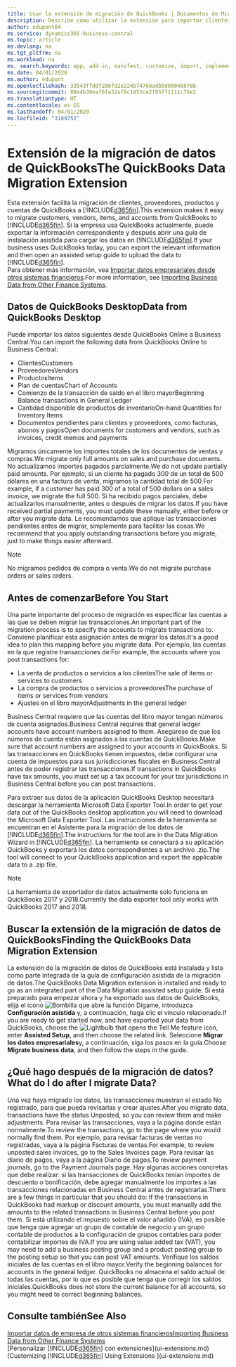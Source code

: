 ```yaml
---
title: Usar la extensión de migración de QuickBooks | Documentos de Microsoft
description: Describe cómo utilizar la extensión para importar clientes, proveedores, elementos y cuentas de QuickBooks Desktop a Business Central.
author: edupont04
ms.service: dynamics365-business-central
ms.topic: article
ms.devlang: na
ms.tgt_pltfrm: na
ms.workload: na
ms. search.keywords: app, add-in, manifest, customize, import, implement
ms.date: 04/01/2020
ms.author: edupont
ms.openlocfilehash: 33543ffddf286fd2e224b74768adb5d00046078b
ms.sourcegitcommit: 88e4b30eaf6fa32af0c1452ce2f85ff1111c75e2
ms.translationtype: HT
ms.contentlocale: es-ES
ms.lasthandoff: 04/01/2020
ms.locfileid: "3189752"
---
```

# <a name="the-quickbooks-data-migration-extension"></a><span data-ttu-id="77b54-103">Extensión de la migración de datos de QuickBooks</span><span class="sxs-lookup"><span data-stu-id="77b54-103">The QuickBooks Data Migration Extension</span></span>
<span data-ttu-id="77b54-104">Esta extensión facilita la migración de clientes, proveedores, productos y cuentas de QuickBooks a [!INCLUDE[d365fin](includes/d365fin_md.md)].</span><span class="sxs-lookup"><span data-stu-id="77b54-104">This extension makes it easy to migrate customers, vendors, items, and accounts from QuickBooks to [!INCLUDE[d365fin](includes/d365fin_md.md)].</span></span> <span data-ttu-id="77b54-105">Si la empresa usa QuickBooks actualmente, puede exportar la información correspondiente y después abrir una guía de instalación asistida para cargar los datos en [!INCLUDE[d365fin](includes/d365fin_md.md)].</span><span class="sxs-lookup"><span data-stu-id="77b54-105">If your business uses QuickBooks today, you can export the relevant information and then open an assisted setup guide to upload the data to [!INCLUDE[d365fin](includes/d365fin_md.md)].</span></span>  
<span data-ttu-id="77b54-106">Para obtener más información, vea [Importar datos empresariales desde otros sistemas financieros](across-import-data-configuration-packages.md).</span><span class="sxs-lookup"><span data-stu-id="77b54-106">For more information, see [Importing Business Data from Other Finance Systems](across-import-data-configuration-packages.md).</span></span>

## <a name="data-from-quickbooks-desktop"></a><span data-ttu-id="77b54-107">Datos de QuickBooks Desktop</span><span class="sxs-lookup"><span data-stu-id="77b54-107">Data from QuickBooks Desktop</span></span>
 
<span data-ttu-id="77b54-108">Puede importar los datos siguientes desde QuickBooks Online a Business Central:</span><span class="sxs-lookup"><span data-stu-id="77b54-108">You can import the following data from QuickBooks Online to Business Central:</span></span>

- <span data-ttu-id="77b54-109">Clientes</span><span class="sxs-lookup"><span data-stu-id="77b54-109">Customers</span></span>  
- <span data-ttu-id="77b54-110">Proveedores</span><span class="sxs-lookup"><span data-stu-id="77b54-110">Vendors</span></span>  
- <span data-ttu-id="77b54-111">Productos</span><span class="sxs-lookup"><span data-stu-id="77b54-111">Items</span></span>  
- <span data-ttu-id="77b54-112">Plan de cuentas</span><span class="sxs-lookup"><span data-stu-id="77b54-112">Chart of Accounts</span></span>  
- <span data-ttu-id="77b54-113">Comienzo de la transacción de saldo en el libro mayor</span><span class="sxs-lookup"><span data-stu-id="77b54-113">Beginning Balance transactions in General Ledger</span></span>  
- <span data-ttu-id="77b54-114">Cantidad disponible de productos de inventario</span><span class="sxs-lookup"><span data-stu-id="77b54-114">On-hand Quantities for Inventory Items</span></span>  
- <span data-ttu-id="77b54-115">Documentos pendientes para clientes y proveedores, como facturas, abonos y pagos</span><span class="sxs-lookup"><span data-stu-id="77b54-115">Open documents for customers and vendors, such as invoices, credit memos and payments</span></span>  

<span data-ttu-id="77b54-116">Migramos únicamente los importes totales de los documentos de ventas y compras.</span><span class="sxs-lookup"><span data-stu-id="77b54-116">We migrate only full amounts on sales and purchase documents.</span></span> <span data-ttu-id="77b54-117">No actualizamos importes pagados parcialmente.</span><span class="sxs-lookup"><span data-stu-id="77b54-117">We do not update partially paid amounts.</span></span> <span data-ttu-id="77b54-118">Por ejemplo, si un cliente ha pagado 300 de un total de 500 dólares en una factura de venta, migramos la cantidad total de 500.</span><span class="sxs-lookup"><span data-stu-id="77b54-118">For example, if a customer has paid 300 of a total of 500 dollars on a sales invoice, we migrate the full 500.</span></span> <span data-ttu-id="77b54-119">Si ha recibido pagos parciales, debe actualizarlos manualmente, antes o después de migrar los datos.</span><span class="sxs-lookup"><span data-stu-id="77b54-119">If you have received partial payments, you must update these manually, either before or after you migrate data.</span></span> <span data-ttu-id="77b54-120">Le recomendamos que aplique las transacciones pendientes antes de migrar, simplemente para facilitar las cosas.</span><span class="sxs-lookup"><span data-stu-id="77b54-120">We recommend that you apply outstanding transactions before you migrate, just to make things easier afterward.</span></span>

> [!NOTE]
> <span data-ttu-id="77b54-121">No migramos pedidos de compra o venta.</span><span class="sxs-lookup"><span data-stu-id="77b54-121">We do not migrate purchase orders or sales orders.</span></span>

## <a name="before-you-start"></a><span data-ttu-id="77b54-122">Antes de comenzar</span><span class="sxs-lookup"><span data-stu-id="77b54-122">Before You Start</span></span>
<span data-ttu-id="77b54-123">Una parte importante del proceso de migración es especificar las cuentas a las que se deben migrar las transacciones.</span><span class="sxs-lookup"><span data-stu-id="77b54-123">An important part of the migration process is to specify the accounts to migrate transactions to.</span></span> <span data-ttu-id="77b54-124">Conviene planificar esta asignación antes de migrar los datos.</span><span class="sxs-lookup"><span data-stu-id="77b54-124">It's a good idea to plan this mapping before you migrate data.</span></span> <span data-ttu-id="77b54-125">Por ejemplo, las cuentas en la que registre transacciones de:</span><span class="sxs-lookup"><span data-stu-id="77b54-125">For example, the accounts where you post transactions for:</span></span>

- <span data-ttu-id="77b54-126">La venta de productos o servicios a los clientes</span><span class="sxs-lookup"><span data-stu-id="77b54-126">The sale of items or services to customers</span></span>  
- <span data-ttu-id="77b54-127">La compra de productos o servicios a proveedores</span><span class="sxs-lookup"><span data-stu-id="77b54-127">The purchase of items or services from vendors</span></span>  
- <span data-ttu-id="77b54-128">Ajustes en el libro mayor</span><span class="sxs-lookup"><span data-stu-id="77b54-128">Adjustments in the general ledger</span></span>  

<span data-ttu-id="77b54-129">Business Central requiere que las cuentas del libro mayor tengan números de cuenta asignados.</span><span class="sxs-lookup"><span data-stu-id="77b54-129">Business Central requires that general ledger accounts have account numbers assigned to them.</span></span> <span data-ttu-id="77b54-130">Asegúrese de que los números de cuenta están asignados a las cuentas de QuickBooks.</span><span class="sxs-lookup"><span data-stu-id="77b54-130">Make sure that account numbers are assigned to your accounts in QuickBooks.</span></span>
<span data-ttu-id="77b54-131">Si las transacciones en QuickBooks tienen impuestos, debe configurar una cuenta de impuestos para sus jurisdicciones fiscales en Business Central antes de poder registrar las transacciones.</span><span class="sxs-lookup"><span data-stu-id="77b54-131">If transactions in QuickBooks have tax amounts, you must set up a tax account for your tax jurisdictions in Business Central before you can post transactions.</span></span>

<span data-ttu-id="77b54-132">Para extraer sus datos de la aplicación QuickBooks Desktop necesitará descargar la herramienta Microsoft Data Exporter Tool.</span><span class="sxs-lookup"><span data-stu-id="77b54-132">In order to get your data out of the QuickBooks desktop application you will need to download the Microsoft Data Exporter Tool.</span></span>  <span data-ttu-id="77b54-133">Las instrucciones de la herramienta se encuentran en el Asistente para la migración de los datos de [!INCLUDE[d365fin](includes/d365fin_md.md)].</span><span class="sxs-lookup"><span data-stu-id="77b54-133">The instructions for the tool are in the Data Migration Wizard in [!INCLUDE[d365fin](includes/d365fin_md.md)].</span></span> <span data-ttu-id="77b54-134">La herramienta se conectará a su aplicación QuickBooks y exportará los datos correspondientes a un archivo .zip.</span><span class="sxs-lookup"><span data-stu-id="77b54-134">The tool will connect to your QuickBooks application and export the applicable data to a .zip file.</span></span>  

> [!NOTE]
> <span data-ttu-id="77b54-135">La herramienta de exportador de datos actualmente solo funciona en QuickBooks 2017 y 2018.</span><span class="sxs-lookup"><span data-stu-id="77b54-135">Currently the data exporter tool only works with QuickBooks 2017 and 2018.</span></span>

## <a name="finding-the-quickbooks-data-migration-extension"></a><span data-ttu-id="77b54-136">Buscar la extensión de la migración de datos de QuickBooks</span><span class="sxs-lookup"><span data-stu-id="77b54-136">Finding the QuickBooks Data Migration Extension</span></span>
<span data-ttu-id="77b54-137">La extensión de la migración de datos de QuickBooks está instalada y lista como parte integrada de la guía de configuración asistida de la migración de datos.</span><span class="sxs-lookup"><span data-stu-id="77b54-137">The QuickBooks Data Migration extension is installed and ready to go as an integrated part of the Data Migration assisted setup guide.</span></span> <span data-ttu-id="77b54-138">Si está preparado para empezar ahora y ha exportado sus datos de QuickBooks, elija el icono ![Bombilla que abre la función Dígame](media/ui-search/search_small.png "Dígame qué desea hacer"), introduzca **Configuración asistida** y, a continuación, haga clic el vínculo relacionado.</span><span class="sxs-lookup"><span data-stu-id="77b54-138">If you are ready to get started now, and have exported your data from QuickBooks, choose the ![Lightbulb that opens the Tell Me feature](media/ui-search/search_small.png "Tell me what you want to do") icon, enter **Assisted Setup**, and then choose the related link.</span></span> <span data-ttu-id="77b54-139">Seleccione **Migrar los datos empresariales**y, a continuación, siga los pasos en la guía.</span><span class="sxs-lookup"><span data-stu-id="77b54-139">Choose **Migrate business data**, and then follow the steps in the guide.</span></span>  

## <a name="what-do-i-do-after-i-migrate-data"></a><span data-ttu-id="77b54-140">¿Qué hago después de la migración de datos?</span><span class="sxs-lookup"><span data-stu-id="77b54-140">What do I do after I migrate Data?</span></span>
<span data-ttu-id="77b54-141">Una vez haya migrado los datos, las transacciones muestran el estado No registrado, para que pueda revisarlas y crear ajustes.</span><span class="sxs-lookup"><span data-stu-id="77b54-141">After you migrate data, transactions have the status Unposted, so you can review them and make adjustments.</span></span> <span data-ttu-id="77b54-142">Para revisar las transacciones, vaya a la página donde están normalmente.</span><span class="sxs-lookup"><span data-stu-id="77b54-142">To review the transactions, go to the page where you would normally find them.</span></span> <span data-ttu-id="77b54-143">Por ejemplo, para revisar facturas de ventas no registradas, vaya a la página Facturas de ventas.</span><span class="sxs-lookup"><span data-stu-id="77b54-143">For example, to review unposted sales invoices, go to the Sales Invoices page.</span></span> <span data-ttu-id="77b54-144">Para revisar las diario de pagos, vaya a la página Diario de pagos.</span><span class="sxs-lookup"><span data-stu-id="77b54-144">To review payment journals, go to the Payment Journals page.</span></span>
<span data-ttu-id="77b54-145">Hay algunas acciones concretas que debe realizar: si las transacciones de QuickBooks tenían importes de descuento o bonificación, debe agregar manualmente los importes a las transacciones relacionadas en Business Central antes de registrarlas.</span><span class="sxs-lookup"><span data-stu-id="77b54-145">There are a few things in particular that you should do: If the transactions in QuickBooks had markup or discount amounts, you must manually add the amounts to the related transactions in Business Central before you post them.</span></span>
<span data-ttu-id="77b54-146">Si está utilizando el impuesto sobre el valor añadido (IVA), es posible que tenga que agregar un grupo de contable de negocio y un grupo contable de productos a la configuración de grupos contables para poder contabilizar importes de IVA.</span><span class="sxs-lookup"><span data-stu-id="77b54-146">If you are using value added tax (VAT), you may need to add a business posting group and a product posting group to the posting setup so that you can post VAT amounts.</span></span>
<span data-ttu-id="77b54-147">Verifique los saldos iniciales de las cuentas en el libro mayor.</span><span class="sxs-lookup"><span data-stu-id="77b54-147">Verify the beginning balances for accounts in the general ledger.</span></span> <span data-ttu-id="77b54-148">QuickBooks no almacena el saldo actual de todas las cuentas, por lo que es posible que tenga que corregir los saldos iniciales.</span><span class="sxs-lookup"><span data-stu-id="77b54-148">QuickBooks does not store the current balance for all accounts, so you might need to correct beginning balances.</span></span>

## <a name="see-also"></a><span data-ttu-id="77b54-149">Consulte también</span><span class="sxs-lookup"><span data-stu-id="77b54-149">See Also</span></span>
[<span data-ttu-id="77b54-150">Importar datos de empresa de otros sistemas financieros</span><span class="sxs-lookup"><span data-stu-id="77b54-150">Importing Business Data from Other Finance Systems</span></span>](across-import-data-configuration-packages.md)  
<span data-ttu-id="77b54-151">[Personalizar [!INCLUDE[d365fin](includes/d365fin_md.md)] con extensiones](ui-extensions.md)</span><span class="sxs-lookup"><span data-stu-id="77b54-151">[Customizing [!INCLUDE[d365fin](includes/d365fin_md.md)] Using Extensions ](ui-extensions.md)</span></span>  
